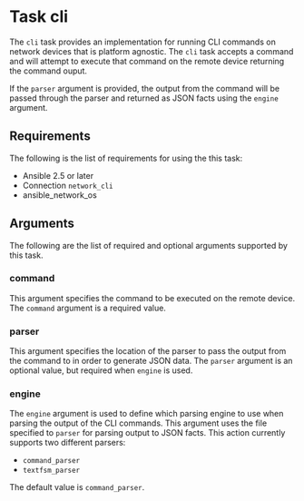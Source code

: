 # Task cli
The ```cli``` task provides an implementation for running CLI commands on
network devices that is platform agnostic.  The ```cli``` task accepts a
command and will attempt to execute that command on the remote device returning
the command ouput.

If the ```parser``` argument is provided, the output from the command will be
passed through the parser and returned as JSON facts using the ```engine```
argument.


## Requirements
The following is the list of requirements for using the this task:

* Ansible 2.5 or later
* Connection ```network_cli```
* ansible_network_os

## Arguments
The following are the list of required and optional arguments supported by this
task.

### command
This argument specifies the command to be executed on the remote device.  The
```command``` argument is a required value.

### parser
This argument specifies the location of the parser to pass the output from the command to
in order to generate JSON data. The ```parser``` argument is an optional value, but required
when ```engine``` is used.

### engine
The ```engine``` argument is used to define which parsing engine to use when parsing the output
of the CLI commands. This argument uses the file specified to ```parser``` for parsing output to
JSON facts.
This action currently supports two different parsers:

* ```command_parser```
* ```textfsm_parser```

The default value is ```command_parser```.
